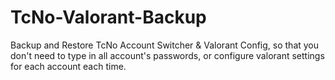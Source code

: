 # TcNo-Valorant-Backup
Backup and Restore TcNo Account Switcher &amp; Valorant Config, so that you don't need to type in all account's passwords, or configure valorant settings for each account each time.
